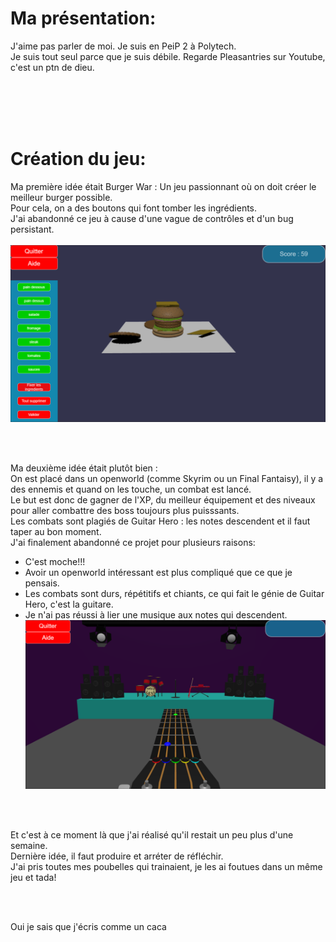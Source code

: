 # Ma présentation:

J'aime pas parler de moi.
Je suis en PeiP 2 à Polytech. <br/>
Je suis tout seul parce que je suis débile.
Regarde Pleasantries sur Youtube, c'est un ptn de dieu.
 
<br/><br/><br/><br/> 
 
# Création du jeu:

Ma première idée était Burger War : Un jeu passionnant où on doit créer le meilleur burger possible. <br/>
Pour cela, on a des boutons qui font tomber les ingrédients. <br/>
J'ai abandonné ce jeu à cause d'une vague de contrôles et d'un bug persistant. <br/><br/>
![Le premier projet](burgerwar.png)
 
 <br/><br/> 
 
Ma deuxième idée était plutôt bien : <br/>
On est placé dans un openworld (comme Skyrim ou un Final Fantaisy), il y a des ennemis et quand on les touche, un combat est lancé. <br/>
Le but est donc de gagner de l'XP, du meilleur équipement et des niveaux pour aller combattre des boss toujours plus puisssants. <br/>
Les combats sont plagiés de Guitar Hero : les notes descendent et il faut taper au bon moment. <br/>
J'ai finalement abandonné ce projet pour plusieurs raisons: <br/>
- C'est moche!!! 
- Avoir un openworld intéressant est plus compliqué que ce que je pensais.
- Les combats sont durs, répétitifs et chiants, ce qui fait le génie de Guitar Hero, c'est la guitare.
- Je n'ai pas réussi à lier une musique aux notes qui descendent.
![Le deuxième projet](guitarhero.png)
 
 <br/><br/> 
 
Et c'est à ce moment là que j'ai réalisé qu'il restait un peu plus d'une semaine. <br/>
Dernière idée, il faut produire et arréter de réfléchir. <br/>
J'ai pris toutes mes poubelles qui trainaient, je les ai foutues dans un même jeu et tada! <br/>

<br/><br/> 

Oui je sais que j'écris comme un caca

